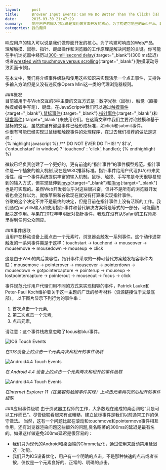 ```yaml
---
layout:     post
title:      Browser Input Events：Can We Do Better Than The Click?（译）
date:       2015-03-30 21:47:29
summary:    响应用户的输入可以说是我们做界面开发的核心。为了构建可响应的Web产品，理解触摸、鼠标、指针、键盘操作和浏览器的工作原理是解决问题的关键。你可能在手机浏览器中经历过300 ms的延迟或者通过触摸来滚动带来的不爽。在本文中，我们将介绍事件级联和使用这些知识来实现演示一个点击事件，支持许多输入方法但是又没有违反像Opera Mini这一类的代理浏览器规则。    
categories: 我的翻译
---
```


响应用户的输入可以说是我们做界面开发的核心。为了构建可响应的Web产品，理解触摸、鼠标、指针、键盘操作和浏览器的工作原理是解决问题的关键。你可能在手机浏览器中经历过[300-millisecond delay](http://ionicframework.com/blog/hybrid-apps-and-the-curse-of-the-300ms-delay/){:target="_blank"}(300 ms延迟)或者[wrestled with touchmove versus scrolling](https://docs.google.com/document/d/12k_LL_Ot9GjF8zGWP9eI_3IMbSizD72susba0frg44Y/){:target="_blank"}(触摸滚动导致页面卡顿)。  

在本文中，我们将介绍事件级联和使用这些知识来实现演示一个点击事件，支持许多输入方法但是又没有违反像Opera Mini这一类的代理浏览器规则。

###概况  
目前被用于与Web交互的3种主要的交互方式是：数字光标（鼠标）、触觉（直接触摸或者手写笔）、键盘。在JavaScript中我们可以通过[触摸事件](http://www.w3.org/TR/touch-events/){:target="_blank"},[鼠标事件](http://www.w3.org/TR/DOM-Level-2-Events/events.html#Events-eventgroupings-mouseevents){:target="_blank"},[指针事件](http://www.w3.org/TR/pointerevents/){:target="_blank"}和[键盘事件](http://www.w3.org/TR/2014/WD-DOM-Level-3-Events-20140925/#keys){:target="_blank"}来使用它们。在这篇文章中我们主要讨论触摸和基于鼠标的交互，虽然这里有键盘事件已经形成标准，如click和submit事件。  
你很有可能已经实现过鼠标和触摸事件的处理程序，在过去我们推荐的做法是这样：  
{% highlight javascript %}
/** DO NOT EVER DO THIS! */
$('a', ('ontouchstart' in window) ? 'touchend' : 'click', handler);
{% endhighlight %}

微软已经负责创建了一个更好的，更有前途的“指针事件”的事件模型规范。指针事件是一个抽象的输入机制,现在是W3C推荐标准。指针事件给用户代理(UA)带来灵活性，给一个事件系统提供丰富的输入机制。鼠标、触摸、手写笔是今天很容易想到的输入方式，但实现延伸到[myo](https://www.thalmic.com/en/myo/){:target="_blank"}和[Ring](http://logbar.jp/ring/en/){:target="_blank"}也是可实现的。虽然Web开发者似乎对这些很兴奋，但并不是所有的浏览器开发者也会这样以为。就像苹果和谷歌现在就没有打算来实现指针事件。  
谷歌的这个决定不并不是最终的决定，但是目前在指针事件上没有活跃的工作。我们通过polyfills输入和使用指针事件和替代解决方案将是等式的一部分，可能最终起决定作用。苹果在2012年申明反对指针事件，我现在没有从Safari的工程师那里得到任何公众回应。

###事件级联  
当用户在移动设备上面点击一个元素时，浏览器会触发一系列事件。这个动作通常触发的一系列事件类是于这样：touchstart → touchend → mouseover → mousemove → mousedown → mouseup → click

这是由于Web的向后兼容性，指针事件采取的一种可替代方案触发相容事件内联：mousemove → pointerover → mouseover → pointerdown → mousedown → gotpointercapture → pointerup → mouseup → lostpointercapture → pointerout → mouseout → focus → click

 事件规范允许用户代理们用不同的方式来实现相容的事件，Patrick Lauke和Peter-Paul Koch维护着关于这一主题的广泛的参考材料（资源链接位于文章底部）。
 以下图片显示下列行为的事件串：

  1. 首次点击一个元素,
  2. 第二次点击一个元素,
  3. 点击元素,

请注意：这个事件栈故意忽略了focus和blur事件。

![IOS Touch Events](http://tw93.github.io/images/01-ios-opt-small.png)  

*在IOS设备上的点击一个元素两次和松开的事件级联*



![Android4.4 Touch Events](http://tw93.github.io/images/02-android-opt-small.png)

*在 Android 4.4 设备上的点击一个元素两次和松开的事件级联*


![Android4.4 Touch Events](http://tw93.github.io/images/03-pointer-opt-small.png) 
 
*在Internet Explorer 11（在兼容的触摸事件实现）上点击元素两次然后松开的事件级联*

###应用事件级联
由于浏览器工程师的工作，大多数现在建成的桌面网站“只是可以工作而已”。尽管级联看起来有点粗糙，建立鼠标事件是我们以前通常工作的保守做法。
当然，这有一个问题比起在滚动和touchmove和pointermove事件相互作用，还有浏览器渲染问题这些额外的问题,臭名昭著的300ms的延迟是最有名的。如果这样做避免300ms延迟是很容易的：
 
 - 我们只为现代的Android和桌面端的Chrome优化，通过使用<meta name="viewport" content="width=device-width">来启动禁用延迟这一功能。
 - 我们只为IOS设备优化，用户有一个明确的点击，不是那种快速的点击或者长按，仅仅是一个元素良好的、正常的、明确的点击。